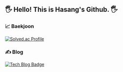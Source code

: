 ## 🖐️ Hello! This is Hasang's Github. 🖐️

### 📈 Baekjoon
[![Solved.ac Profile](http://mazassumnida.wtf/api/v2/generate_badge?boj=mooseem)](https://solved.ac/mooseem/)
<br>
### ✍️ Blog
[![Tech Blog Badge](http://img.shields.io/badge/-Tech%20blog-black?style=flat-square&logo=github&link=https://quickchabun.tistory.com/)](https://quickchabun.tistory.com/)
